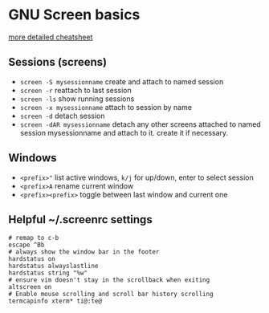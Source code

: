 # GNU Screen basics

[more detailed cheatsheet](http://aperiodic.net/screen/quick_reference)

## Sessions (screens)

* `screen -S mysessionname` create and attach to named session
* `screen -r` reattach to last session
* `screen -ls` show running sessions
* `screen -x mysessionname` attach to session by name
* `screen -d` detach session
* `screen -dAR mysessionname` detach any other screens attached to named session mysessionname and attach to it. create it if necessary.

## Windows

* `<prefix>"` list active windows, `k/j` for up/down, enter to select session
* `<prefix>A` rename current window
* `<prefix><prefix>` toggle between last window and current one

## Helpful ~/.screenrc settings

```
# remap to c-b
escape ^Bb
# always show the window bar in the footer
hardstatus on
hardstatus alwayslastline
hardstatus string "%w"
# ensure vim doesn't stay in the scrollback when exiting
altscreen on
# Enable mouse scrolling and scroll bar history scrolling
termcapinfo xterm* ti@:te@
```

